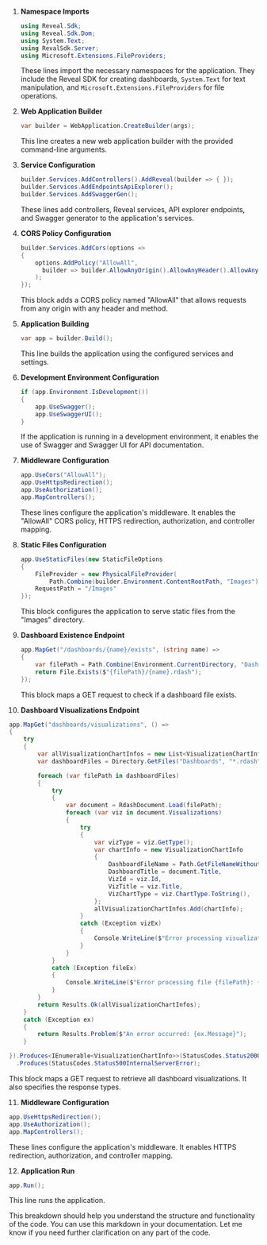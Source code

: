 
1. **Namespace Imports**
   ```csharp
   using Reveal.Sdk;
   using Reveal.Sdk.Dom;
   using System.Text;
   using RevalSdk.Server;
   using Microsoft.Extensions.FileProviders;
   ```
   These lines import the necessary namespaces for the application. They include the Reveal SDK for creating dashboards, `System.Text` for text manipulation, and `Microsoft.Extensions.FileProviders` for file operations.

2. **Web Application Builder**
   ```csharp
   var builder = WebApplication.CreateBuilder(args);
   ```
   This line creates a new web application builder with the provided command-line arguments.

3. **Service Configuration**
   ```csharp
   builder.Services.AddControllers().AddReveal(builder => { });
   builder.Services.AddEndpointsApiExplorer();
   builder.Services.AddSwaggerGen();
   ```
   These lines add controllers, Reveal services, API explorer endpoints, and Swagger generator to the application's services.

4. **CORS Policy Configuration**
   ```csharp
   builder.Services.AddCors(options =>
   {
       options.AddPolicy("AllowAll",
         builder => builder.AllowAnyOrigin().AllowAnyHeader().AllowAnyMethod()
       );
   });
   ```
   This block adds a CORS policy named "AllowAll" that allows requests from any origin with any header and method.

5. **Application Building**
   ```csharp
   var app = builder.Build();
   ```
   This line builds the application using the configured services and settings.

6. **Development Environment Configuration**
   ```csharp
   if (app.Environment.IsDevelopment())
   {
       app.UseSwagger();
       app.UseSwaggerUI();
   }
   ```
   If the application is running in a development environment, it enables the use of Swagger and Swagger UI for API documentation.

7. **Middleware Configuration**
   ```csharp
   app.UseCors("AllowAll");
   app.UseHttpsRedirection();
   app.UseAuthorization();
   app.MapControllers();
   ```
   These lines configure the application's middleware. It enables the "AllowAll" CORS policy, HTTPS redirection, authorization, and controller mapping.

8. **Static Files Configuration**
   ```csharp
   app.UseStaticFiles(new StaticFileOptions
   {
       FileProvider = new PhysicalFileProvider(
           Path.Combine(builder.Environment.ContentRootPath, "Images")),
       RequestPath = "/Images"
   });
   ```
   This block configures the application to serve static files from the "Images" directory.

9. **Dashboard Existence Endpoint**
   ```csharp
   app.MapGet("/dashboards/{name}/exists", (string name) =>
   {
       var filePath = Path.Combine(Environment.CurrentDirectory, "Dashboards");
       return File.Exists($"{filePath}/{name}.rdash");
   });
   ```
   This block maps a GET request to check if a dashboard file exists.

10. **Dashboard Visualizations Endpoint**
   ```csharp
   app.MapGet("dashboards/visualizations", () =>
   {
       try
       {
           var allVisualizationChartInfos = new List<VisualizationChartInfo>();
           var dashboardFiles = Directory.GetFiles("Dashboards", "*.rdash");

           foreach (var filePath in dashboardFiles)
           {
               try
               {
                   var document = RdashDocument.Load(filePath);
                   foreach (var viz in document.Visualizations)
                   {
                       try
                       {
                           var vizType = viz.GetType();
                           var chartInfo = new VisualizationChartInfo
                           {
                               DashboardFileName = Path.GetFileNameWithoutExtension(filePath),
                               DashboardTitle = document.Title,
                               VizId = viz.Id,
                               VizTitle = viz.Title,
                               VizChartType = viz.ChartType.ToString(),                           
                           };
                           allVisualizationChartInfos.Add(chartInfo);
                       }
                       catch (Exception vizEx)
                       {
                           Console.WriteLine($"Error processing visualization {viz.Id} in file {filePath}: {vizEx.Message}");
                       }
                   }
               }
               catch (Exception fileEx)
               {
                   Console.WriteLine($"Error processing file {filePath}: {fileEx.Message}");
               }
           }
           return Results.Ok(allVisualizationChartInfos);
       }
       catch (Exception ex)
       {
           return Results.Problem($"An error occurred: {ex.Message}");
       }

   }).Produces<IEnumerable<VisualizationChartInfo>>(StatusCodes.Status200OK)
     .Produces(StatusCodes.Status500InternalServerError);
   ```
   This block maps a GET request to retrieve all dashboard visualizations. It also specifies the response types.

11. **Middleware Configuration**
   ```csharp
   app.UseHttpsRedirection();
   app.UseAuthorization();
   app.MapControllers();
   ```
   These lines configure the application's middleware. It enables HTTPS redirection, authorization, and controller mapping.

12. **Application Run**
   ```csharp
   app.Run();
   ```
   This line runs the application.

This breakdown should help you understand the structure and functionality of the code. You can use this markdown in your documentation. Let me know if you need further clarification on any part of the code.
